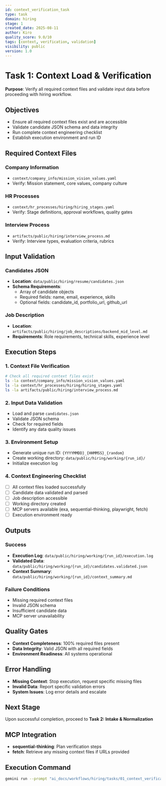 ```yaml
---
id: context_verification_task
type: task
domain: hiring
stage: 1
created_date: 2025-08-11
author: Kiro
quality_score: 9.0/10
tags: [context, verification, validation]
visibility: public
version: 1.0
---
```


# Task 1: Context Load & Verification

**Purpose**: Verify all required context files and validate input data before proceeding with hiring workflow.

## Objectives
- Ensure all required context files exist and are accessible
- Validate candidate JSON schema and data integrity
- Run complete context engineering checklist
- Establish execution environment and run ID

## Required Context Files

### Company Information
- `context/company_info/mission_vision_values.yaml`
- Verify: Mission statement, core values, company culture

### HR Processes
- `context/hr_processes/hiring/hiring_stages.yaml`
- Verify: Stage definitions, approval workflows, quality gates

### Interview Process
- `artifacts/public/hiring/interview_process.md`
- Verify: Interview types, evaluation criteria, rubrics

## Input Validation

### Candidates JSON
- **Location**: `data/public/hiring/resume/candidates.json`
- **Schema Requirements**:
  - Array of candidate objects
  - Required fields: name, email, experience, skills
  - Optional fields: candidate_id, portfolio_url, github_url

### Job Description
- **Location**: `artifacts/public/hiring/job_descriptions/backend_mid_level.md`
- **Requirements**: Role requirements, technical skills, experience level

## Execution Steps

### 1. Context File Verification
```bash
# Check all required context files exist
ls -la context/company_info/mission_vision_values.yaml
ls -la context/hr_processes/hiring/hiring_stages.yaml
ls -la artifacts/public/hiring/interview_process.md
```

### 2. Input Data Validation
- Load and parse `candidates.json`
- Validate JSON schema
- Check for required fields
- Identify any data quality issues

### 3. Environment Setup
- Generate unique run ID: `{YYYYMMDD}_{HHMMSS}_{random}`
- Create working directory: `data/public/hiring/working/{run_id}/`
- Initialize execution log

### 4. Context Engineering Checklist
- [ ] All context files loaded successfully
- [ ] Candidate data validated and parsed
- [ ] Job description accessible
- [ ] Working directory created
- [ ] MCP servers available (exa, sequential-thinking, playwright, fetch)
- [ ] Execution environment ready

## Outputs

### Success
- **Execution Log**: `data/public/hiring/working/{run_id}/execution.log`
- **Validated Data**: `data/public/hiring/working/{run_id}/candidates.validated.json`
- **Context Summary**: `data/public/hiring/working/{run_id}/context_summary.md`

### Failure Conditions
- Missing required context files
- Invalid JSON schema
- Insufficient candidate data
- MCP server unavailability

## Quality Gates
- **Context Completeness**: 100% required files present
- **Data Integrity**: Valid JSON with all required fields
- **Environment Readiness**: All systems operational

## Error Handling
- **Missing Context**: Stop execution, request specific missing files
- **Invalid Data**: Report specific validation errors
- **System Issues**: Log error details and escalate

## Next Stage
Upon successful completion, proceed to **Task 2: Intake & Normalization**

## MCP Integration
- **sequential-thinking**: Plan verification steps
- **fetch**: Retrieve any missing context files if URLs provided

## Execution Command
```bash
gemini run --prompt "ai_docs/workflows/hiring/tasks/01_context_verification.md"
```
